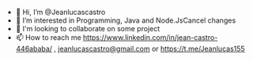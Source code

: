 - 👋 Hi, I’m @Jeanlucascastro
- 👀 I’m interested in Programming, Java and Node.JsCancel changes
- 💞️ I'm looking to collaborate on some project
- 📫 How to reach me https://www.linkedin.com/in/jean-castro-446ababa/ , jeanlucascastro@gmail.com or https://t.me/Jeanlucas155


